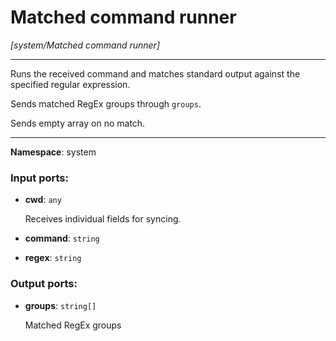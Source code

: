 # Matched command runner

_[system/Matched command runner]_

---

Runs the received command and matches standard output against the specified regular expression.

Sends matched RegEx groups through `groups`.

Sends empty array on no match.

---

__Namespace__: system

### Input ports:

* __cwd__: ` any `

    Receives individual fields for syncing.


* __command__: ` string `


* __regex__: ` string `

### Output ports:

* __groups__: ` string[] `

    Matched RegEx groups

